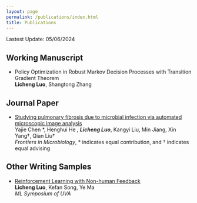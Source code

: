 ```yaml
---
layout: page
permalink: /publications/index.html
title: Publications
---
```


Lastest Update: 05/06/2024&nbsp; 

## Working Manuscript 

- Policy Optimization in Robust Markov Decision Processes with Transition Gradient Theorem
<br>**Licheng Luo**, Shangtong Zhang<br>

## Journal Paper

- [Studying pulmonary fibrosis due to microbial infection via automated microscopic image analysis](https://www.frontiersin.org/journals/microbiology/articles/10.3389/fmicb.2023.1176339/full)<br>Yajie Chen *, Henghui He *, **Licheng Luo***, Kangyi Liu, Min Jiang, Xin Yang†, Qian Liu†<br> *Frontiers in Microbiology*, * indicates equal contribution, and † indicates equal advising<br>

## Other Writing Samples

- [Reinforcement Learning with Non-human Feedback](https://plen1lune.github.io/file/RL_Resume/RLHF.pdf)<br>**Licheng Luo**, Kefan Song, Ye Ma<br> *ML Symposium of UVA*
